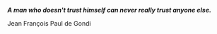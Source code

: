_**A man who doesn't trust himself can never really trust anyone else.**_

Jean François Paul de Gondi